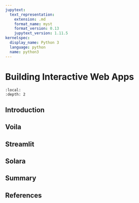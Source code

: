 ```yaml
---
jupytext:
  text_representation:
    extension: .md
    format_name: myst
    format_version: 0.13
    jupytext_version: 1.11.5
kernelspec:
  display_name: Python 3
  language: python
  name: python3
---
```


# Building Interactive Web Apps

```{contents}
:local:
:depth: 2
```

## Introduction

## Voila

## Streamlit

## Solara

## Summary

## References

